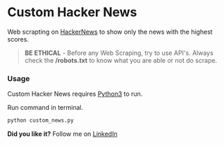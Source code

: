 # Custom Hacker News

Web scrapting on [HackerNews](https://news.ycombinator.com/) to show only the news with the highest scores.

> **BE ETHICAL** - Before any Web Scraping, try to use API's. Always check the **/robots.txt** to know what you are able or not do scrape.

### Usage

Custom Hacker News requires [Python3](https://www.python.org/) to run.

Run command in terminal.

```sh
python custom_news.py
```

**Did you like it?**
Follow me on [LinkedIn](https://www.linkedin.com/in/jhroveda/)
